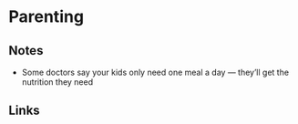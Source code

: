 # Parenting

## Notes

- Some doctors say your kids only need one meal a day — they’ll get the nutrition they need

## Links
